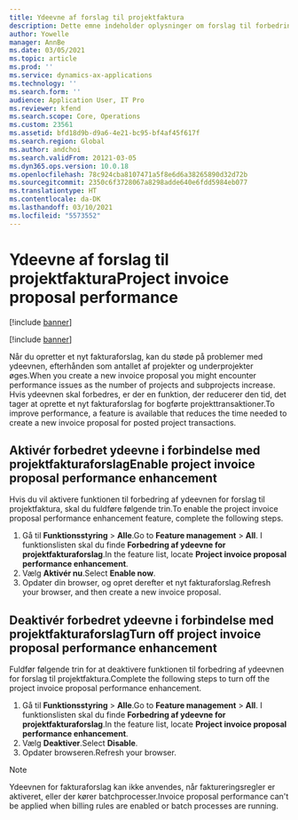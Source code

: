 ```yaml
---
title: Ydeevne af forslag til projektfaktura
description: Dette emne indeholder oplysninger om forslag til forbedring af ydeevne for forslag til projektfakturaer.
author: Yowelle
manager: AnnBe
ms.date: 03/05/2021
ms.topic: article
ms.prod: ''
ms.service: dynamics-ax-applications
ms.technology: ''
ms.search.form: ''
audience: Application User, IT Pro
ms.reviewer: kfend
ms.search.scope: Core, Operations
ms.custom: 23561
ms.assetid: bfd18d9b-d9a6-4e21-bc95-bf4af45f617f
ms.search.region: Global
ms.author: andchoi
ms.search.validFrom: 20121-03-05
ms.dyn365.ops.version: 10.0.18
ms.openlocfilehash: 78c924cba8107471a5f8e6d6a38265890d32d72b
ms.sourcegitcommit: 2350c6f3728067a8298adde640e6fdd5984eb077
ms.translationtype: HT
ms.contentlocale: da-DK
ms.lasthandoff: 03/10/2021
ms.locfileid: "5573552"
---
```

# <a name="project-invoice-proposal-performance"></a><span data-ttu-id="2d0d4-103">Ydeevne af forslag til projektfaktura</span><span class="sxs-lookup"><span data-stu-id="2d0d4-103">Project invoice proposal performance</span></span>

[!include [banner](../includes/banner.md)]

[!include [banner](../includes/preview-banner.md)]

<span data-ttu-id="2d0d4-104">Når du opretter et nyt fakturaforslag, kan du støde på problemer med ydeevnen, efterhånden som antallet af projekter og underprojekter øges.</span><span class="sxs-lookup"><span data-stu-id="2d0d4-104">When you create a new invoice proposal you might encounter performance issues as the number of projects and subprojects increase.</span></span> <span data-ttu-id="2d0d4-105">Hvis ydeevnen skal forbedres, er der en funktion, der reducerer den tid, det tager at oprette et nyt fakturaforslag for bogførte projekttransaktioner.</span><span class="sxs-lookup"><span data-stu-id="2d0d4-105">To improve performance, a feature is available that reduces the time needed to create a new invoice proposal for posted project transactions.</span></span>

## <a name="enable-project-invoice-proposal-performance-enhancement"></a><span data-ttu-id="2d0d4-106">Aktivér forbedret ydeevne i forbindelse med projektfakturaforslag</span><span class="sxs-lookup"><span data-stu-id="2d0d4-106">Enable project invoice proposal performance enhancement</span></span>
<span data-ttu-id="2d0d4-107">Hvis du vil aktivere funktionen til forbedring af ydeevnen for forslag til projektfaktura, skal du fuldføre følgende trin.</span><span class="sxs-lookup"><span data-stu-id="2d0d4-107">To enable the project invoice proposal performance enhancement feature, complete the following steps.</span></span>

1.  <span data-ttu-id="2d0d4-108">Gå til **Funktionsstyring** > **Alle**.</span><span class="sxs-lookup"><span data-stu-id="2d0d4-108">Go to **Feature management** > **All**.</span></span> <span data-ttu-id="2d0d4-109">I funktionslisten skal du finde **Forbedring af ydeevne for projektfakturaforslag**.</span><span class="sxs-lookup"><span data-stu-id="2d0d4-109">In the feature list, locate **Project invoice proposal performance enhancement**.</span></span>
2.  <span data-ttu-id="2d0d4-110">Vælg **Aktivér nu**.</span><span class="sxs-lookup"><span data-stu-id="2d0d4-110">Select **Enable now**.</span></span>
3.  <span data-ttu-id="2d0d4-111">Opdater din browser, og opret derefter et nyt fakturaforslag.</span><span class="sxs-lookup"><span data-stu-id="2d0d4-111">Refresh your browser, and then create a new invoice proposal.</span></span>

## <a name="turn-off-project-invoice-proposal-performance-enhancement"></a><span data-ttu-id="2d0d4-112">Deaktivér forbedret ydeevne i forbindelse med projektfakturaforslag</span><span class="sxs-lookup"><span data-stu-id="2d0d4-112">Turn off project invoice proposal performance enhancement</span></span>
<span data-ttu-id="2d0d4-113">Fuldfør følgende trin for at deaktivere funktionen til forbedring af ydeevnen for forslag til projektfaktura.</span><span class="sxs-lookup"><span data-stu-id="2d0d4-113">Complete the following steps to turn off the project invoice proposal performance enhancement.</span></span>

1.  <span data-ttu-id="2d0d4-114">Gå til **Funktionsstyring** > **Alle**.</span><span class="sxs-lookup"><span data-stu-id="2d0d4-114">Go to **Feature management** > **All**.</span></span> <span data-ttu-id="2d0d4-115">I funktionslisten skal du finde **Forbedring af ydeevne for projektfakturaforslag**.</span><span class="sxs-lookup"><span data-stu-id="2d0d4-115">In the feature list, locate **Project invoice proposal performance enhancement**.</span></span>
2.  <span data-ttu-id="2d0d4-116">Vælg **Deaktiver**.</span><span class="sxs-lookup"><span data-stu-id="2d0d4-116">Select **Disable**.</span></span>
3.  <span data-ttu-id="2d0d4-117">Opdater browseren.</span><span class="sxs-lookup"><span data-stu-id="2d0d4-117">Refresh your browser.</span></span>

> [!NOTE]
> <span data-ttu-id="2d0d4-118">Ydeevnen for fakturaforslag kan ikke anvendes, når faktureringsregler er aktiveret, eller der kører batchprocesser.</span><span class="sxs-lookup"><span data-stu-id="2d0d4-118">Invoice proposal performance can't be applied when billing rules are enabled or batch processes are running.</span></span>
